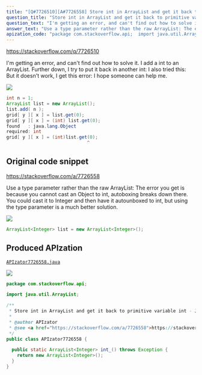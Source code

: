 ```yaml
---
title: "[Q#7726510][A#7726558] Store int in ArrayList and get it back to primitive variable int - Java"
question_title: "Store int in ArrayList and get it back to primitive variable int - Java"
question_text: "I'm getting an error, and can't find out how to solve it. I add a int to an ArrayList. Further down, I try to put it back in another int: I also tried this: But it doesn't work, I get this error: I hope someone can help me."
answer_text: "Use a type parameter rather than the raw ArrayList: The error you get is because you cannot cast an Object to int, autoboxing breaks down there. You could cast it to Integer and then have it autounboxed to int, but using the type parameter is a much better solution."
apization_code: "package com.stackoverflow.api;  import java.util.ArrayList;  /**  * Store int in ArrayList and get it back to primitive variable int - Java  *  * @author APIzator  * @see <a href=\"https://stackoverflow.com/a/7726558\">https://stackoverflow.com/a/7726558</a>  */ public class APIzator7726558 {    public static ArrayList<Integer> int_() throws Exception {     return new ArrayList<Integer>();   } }"
---
```


https://stackoverflow.com/q/7726510

I&#x27;m getting an error, and can&#x27;t find out how to solve it.
I add a int to an ArrayList.
Further down, I try to put it back in another int:
I also tried this:
But it doesn&#x27;t work, I get this error:
I hope someone can help me.


<div class="code-logo"><img src="/stackoverflow.png" /></div>

```java
int n = 1;
ArrayList list = new ArrayList();
list.add( n );
grid[ y ][ x ] = list.get(0);
grid[ y ][ x ] = (int) list.get(0);
found   : java.lang.Object
required: int
grid[ y ][ x ] = (int)list.get(0);
                              ^
```


## Original code snippet

https://stackoverflow.com/a/7726558

Use a type parameter rather than the raw ArrayList:
The error you get is because you cannot cast an Object to int, autoboxing breaks down there. You could cast it to Integer and then have it autounboxed to int, but using the type parameter is a much better solution.

<div class="code-logo"><img src="/stackoverflow.png" /></div>

```java
ArrayList<Integer> list = new ArrayList<Integer>();
```

## Produced APIzation

[`APIzator7726558.java`](https://github.com/pasqualesalza/apization-temp/raw/main/data/search/APIzator7726558.java)

<div class="code-logo"><img src="/apizator.png" /></div>

```java
package com.stackoverflow.api;

import java.util.ArrayList;

/**
 * Store int in ArrayList and get it back to primitive variable int - Java
 *
 * @author APIzator
 * @see <a href="https://stackoverflow.com/a/7726558">https://stackoverflow.com/a/7726558</a>
 */
public class APIzator7726558 {

  public static ArrayList<Integer> int_() throws Exception {
    return new ArrayList<Integer>();
  }
}

```